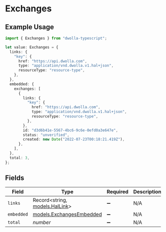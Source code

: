 # Exchanges

## Example Usage

```typescript
import { Exchanges } from "dwolla-typescript";

let value: Exchanges = {
  links: {
    "key": {
      href: "https://api.dwolla.com",
      type: "application/vnd.dwolla.v1.hal+json",
      resourceType: "resource-type",
    },
  },
  embedded: {
    exchanges: [
      {
        links: {
          "key": {
            href: "https://api.dwolla.com",
            type: "application/vnd.dwolla.v1.hal+json",
            resourceType: "resource-type",
          },
        },
        id: "d3d6b41e-5567-4bc6-9c6e-0efd0a3e647e",
        status: "unverified",
        created: new Date("2022-07-23T00:18:21.419Z"),
      },
    ],
  },
  total: 3,
};
```

## Fields

| Field                                                      | Type                                                       | Required                                                   | Description                                                | Example                                                    |
| ---------------------------------------------------------- | ---------------------------------------------------------- | ---------------------------------------------------------- | ---------------------------------------------------------- | ---------------------------------------------------------- |
| `links`                                                    | Record<string, [models.HalLink](../models/hallink.md)>     | :heavy_minus_sign:                                         | N/A                                                        |                                                            |
| `embedded`                                                 | [models.ExchangesEmbedded](../models/exchangesembedded.md) | :heavy_minus_sign:                                         | N/A                                                        |                                                            |
| `total`                                                    | *number*                                                   | :heavy_minus_sign:                                         | N/A                                                        | 3                                                          |